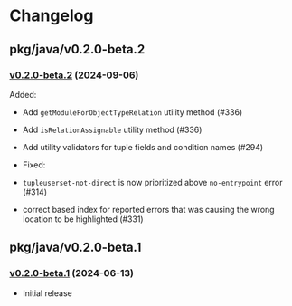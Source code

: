 # Changelog

## pkg/java/v0.2.0-beta.2

### [v0.2.0-beta.2](https://github.com/openfga/language/compare/pkg/java/v0.2.0-beta.1...pkg/java/v0.2.0-beta.2) (2024-09-06)

Added:
- Add `getModuleForObjectTypeRelation` utility method (#336)
- Add `isRelationAssignable` utility method (#336)
- Add utility validators for tuple fields and condition names (#294)

- Fixed:
- `tupleuserset-not-direct` is now prioritized above `no-entrypoint` error (#314)
- correct based index for reported errors that was causing the wrong location to be highlighted (#331)

## pkg/java/v0.2.0-beta.1

### [v0.2.0-beta.1](https://github.com/openfga/language/tree/7b8d22c70355fb7a0796b17d18eafaaa6360759b/pkg/java) (2024-06-13)

- Initial release
